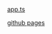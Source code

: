 [app.ts](https://github.com/Acid-base/criss-cross/blob/master/src/ts/partials/app.ts)

[github pages](https://acid-base.github.io/criss-cross/)